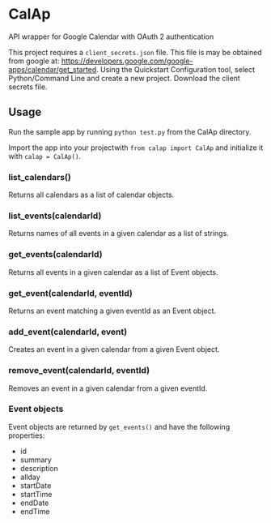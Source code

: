 CalAp
=====

API wrapper for Google Calendar with OAuth 2 authentication

This project requires a `client_secrets.json` file. This file is may be obtained
from google at: https://developers.google.com/google-apps/calendar/get_started.
Using the Quickstart Configuration tool, select Python/Command Line and create a
new project. Download the client secrets file.

## Usage

Run the sample app by running `python test.py` from the CalAp directory.

Import the app into your projectwith `from calap import CalAp` and initialize
it with `calap = CalAp()`.

### list_calendars()
Returns all calendars as a list of calendar objects.

### list_events(calendarId)
Returns names of all events in a given calendar as a list of strings. 

### get_events(calendarId)
Returns all events in a given calendar as a list of Event objects.

### get_event(calendarId, eventId)
Returns an event matching a given eventId as an Event object.

### add_event(calendarId, event)
Creates an event in a given calendar from a given Event object.

### remove_event(calendarId, eventId)
Removes an event in a given calendar from a given eventId.


### Event objects
Event objects are returned by `get_events()` and have the following properties:

- id
- summary
- description
- allday
- startDate
- startTime
- endDate
- endTime
